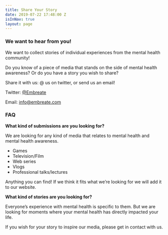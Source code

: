 ```yaml
---
title: Share Your Story
date: 2019-07-22 17:48:00 Z
isInNav: true
layout: page
---
```


### We want to hear from you!

We want to collect stories of individual experiences from the mental health community! 

Do you know of a piece of media that stands on the side of mental health awareness? Or do you have a story you wish to share?

Share it with us: @ us on twitter, or send us an email!

Twitter: [@Embreate ](https://twitter.com/Embreate)

Email: info@embreate.com


### FAQ

**What kind of submissions are you looking for?**
 
We are looking for any kind of media that relates to mental health and mental health awareness.
 
* Games
* Television/Film 
* Web series 
* Vlogs 
* Professional talks/lectures 
 
Anything you can find! If we think it fits what we’re looking for we will add it to our website. 

**What kind of stories are you looking for?**
 
Everyone’s experience with mental health is specific to them. But we are looking for moments where your mental health has directly impacted your life.
 
If you wish for your story to inspire our media, please get in contact with us.



